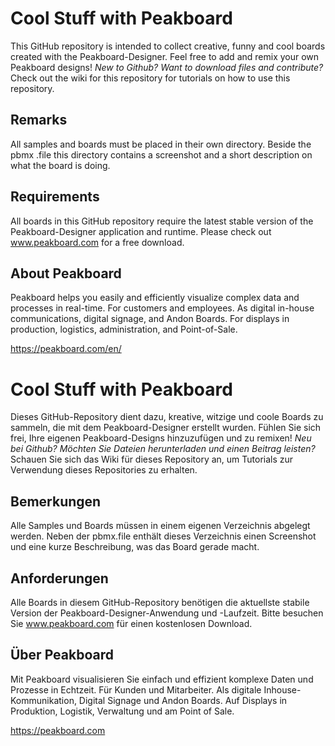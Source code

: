 # Cool Stuff with Peakboard
This GitHub repository is intended to collect creative, funny and cool boards created with the Peakboard-Designer. Feel free to add and remix your own Peakboard designs! *New to Github? Want to download files and contribute?* Check out the wiki for this repository for tutorials on how to use this repository. 

## Remarks
All samples and boards must be placed in their own directory. Beside the pbmx .file this directory contains a screenshot and a short description on what the board is doing.

## Requirements
All boards in this GitHub repository require the latest stable version of  the Peakboard-Designer application and runtime. Please check out www.peakboard.com for a free download.

## About Peakboard 
 
Peakboard helps you easily and efficiently visualize complex data and processes in real-time. For customers and employees. As digital in-house communications, digital signage, and Andon Boards. For displays in production, logistics, administration, and Point-of-Sale.  
 
https://peakboard.com/en/  

# Cool Stuff with Peakboard
Dieses GitHub-Repository dient dazu, kreative, witzige und coole Boards zu sammeln, die mit dem Peakboard-Designer erstellt wurden. Fühlen Sie sich frei, Ihre eigenen Peakboard-Designs hinzuzufügen und zu remixen! *Neu bei Github? Möchten Sie Dateien herunterladen und einen Beitrag leisten?* Schauen Sie sich das Wiki für dieses Repository an, um Tutorials zur Verwendung dieses Repositories zu erhalten. 

## Bemerkungen
Alle Samples und Boards müssen in einem eigenen Verzeichnis abgelegt werden. Neben der pbmx.file enthält dieses Verzeichnis einen Screenshot und eine kurze Beschreibung, was das Board gerade macht.

## Anforderungen
Alle Boards in diesem GitHub-Repository benötigen die aktuellste stabile Version der Peakboard-Designer-Anwendung und -Laufzeit. Bitte besuchen Sie www.peakboard.com für einen kostenlosen Download.

## Über Peakboard 
Mit Peakboard visualisieren Sie einfach und effizient komplexe Daten und Prozesse in Echtzeit. Für Kunden und Mitarbeiter. Als digitale Inhouse-Kommunikation, Digital Signage und Andon Boards. Auf Displays in Produktion, Logistik, Verwaltung und am Point of Sale.

https://peakboard.com  
